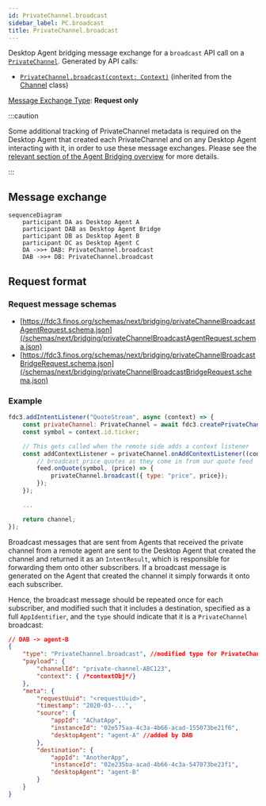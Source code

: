 ```yaml
---
id: PrivateChannel.broadcast
sidebar_label: PC.broadcast
title: PrivateChannel.broadcast
---
```


Desktop Agent bridging message exchange for a `broadcast` API call on a [`PrivateChannel`](../../api/ref/PrivateChannel). Generated by API calls:

- [`PrivateChannel.broadcast(context: Context)`](../../api/ref/Channel#broadcast) (inherited from the [Channel](../../api/ref/Channel#broadcast) class)

[Message Exchange Type](../spec#individual-message-exchanges): **Request only**

:::caution

Some additional tracking of PrivateChannel metadata is required on the Desktop Agent that created each PrivateChannel and on any Desktop Agent interacting with it, in order to use these message exchanges. Please see the [relevant section of the Agent Bridging overview](../spec#privatechannels) for more details.

:::

## Message exchange

```mermaid
sequenceDiagram
    participant DA as Desktop Agent A
    participant DAB as Desktop Agent Bridge
    participant DB as Desktop Agent B
    participant DC as Desktop Agent C
    DA ->>+ DAB: PrivateChannel.broadcast
    DAB ->>+ DB: PrivateChannel.broadcast
```

## Request format

### Request message schemas

- [https://fdc3.finos.org/schemas/next/bridging/privateChannelBroadcastAgentRequest.schema.json](/schemas/next/bridging/privateChannelBroadcastAgentRequest.schema.json)
- [https://fdc3.finos.org/schemas/next/bridging/privateChannelBroadcastBridgeRequest.schema.json](/schemas/next/bridging/privateChannelBroadcastBridgeRequest.schema.json)

### Example

```javascript
fdc3.addIntentListener("QuoteStream", async (context) => {
    const privateChannel: PrivateChannel = await fdc3.createPrivateChannel();
    const symbol = context.id.ticker;

    // This gets called when the remote side adds a context listener
    const addContextListener = privateChannel.onAddContextListener((contextType) => {
        // broadcast price quotes as they come in from our quote feed
        feed.onQuote(symbol, (price) => {
            privateChannel.broadcast({ type: "price", price});
        });
    });

    ...

    return channel;
});
```

Broadcast messages that are sent from Agents that received the private channel from a remote agent are sent to the Desktop Agent that created the channel and returned it as an `IntentResult`, which is responsible for forwarding them onto other subscribers. If a broadcast message is generated on the Agent that created the channel it simply forwards it onto each subscriber.

Hence, the broadcast message should be repeated once for each subscriber, and modified such that it includes a destination, specified as a full `AppIdentifier`, and the `type` should indicate that it is a `PrivateChannel` broadcast:

```json
// DAB -> agent-B
{
    "type": "PrivateChannel.broadcast", //modified type for PrivateChannel broadcasts
    "payload": {
        "channelId": "private-channel-ABC123",
        "context": { /*contextObj*/}
    },
    "meta": {
        "requestUuid": "<requestUuid>",
        "timestamp": "2020-03-...",
        "source": {
            "appId": "AChatApp",
            "instanceId": "02e575aa-4c3a-4b66-acad-155073be21f6",
            "desktopAgent": "agent-A" //added by DAB
        },
        "destination": {
            "appId": "AnotherApp",
            "instanceId": "02e235ba-acad-4b66-4c3a-547073be23f1",
            "desktopAgent": "agent-B"
        }
    }
}
```
